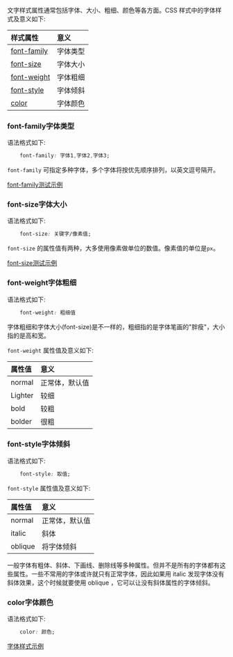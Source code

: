 
文字样式属性通常包括字体、大小、粗细、颜色等各方面。CSS 样式中的字体样式及意义如下:

| 样式属性 | 意义 |
|:--------|:-----|
| [font-family](#font-family字体类型) | 字体类型 |
| [font-size](#font-size字体大小)     | 字体大小 |
| [font-weight](#font-weight字体粗细) | 字体粗细 |
| [font-style](#font-style字体倾斜)   | 字体倾斜 |
| [color](#color字体颜色)             | 字体颜色 |


### font-family字体类型

语法格式如下:
```css
    font-family: 字体1,字体2,字体3;
```
`font-family` 可指定多种字体，多个字体将按优先顺序排列，以英文逗号隔开。

[font-family测试示例](t/01_font_family.html)


### font-size字体大小

语法格式如下:
```css
    font-size: 关键字/像素值;
```
`font-size` 的属性值有两种，大多使用像素做单位的数值。像素值的单位是`px`。

[font-size测试示例](t/01_font_size.html)


### font-weight字体粗细

语法格式如下:
```css
    font-weight: 粗细值
```
字体粗细和字体大小(font-size)是不一样的，粗细指的是字体笔画的"胖瘦"，大小指的是高和宽。

`font-weight` 属性值及意义如下:

| 属性值  | 意义 |
|:-------|:-----|
| normal | 正常体，默认值 |
| Lighter | 较细 |
| bold   | 较粗 |
| bolder | 很粗 |


### font-style字体倾斜

语法格式如下:
```css
    font-style: 取值;
```
`font-style` 属性值及意义如下:

| 属性值  | 意义 |
|:-------|:-----|
| normal | 正常体，默认值 |
| italic | 斜体 |
| oblique | 将字体倾斜 |

一般字体有粗体、斜体、下画线、删除线等多种属性。但并不是所有的字体都有这些属性。一些不常用的字体或许就只有正常字体，因此如果用 italic 发现字体没有斜体效果，这个时候就要使用 oblique ，它可以让没有斜体属性的字体倾斜。


### color字体颜色

语法格式如下:
```css
    color: 颜色;
```

[字体样式示例](t/01_font.html)
